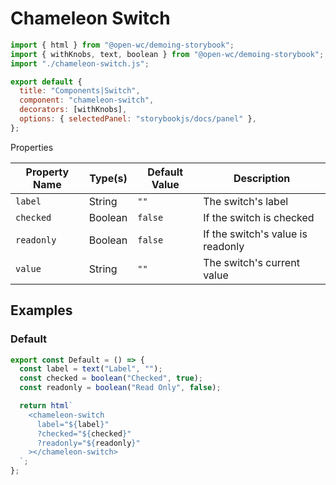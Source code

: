# Chameleon Switch

```js script
import { html } from "@open-wc/demoing-storybook";
import { withKnobs, text, boolean } from "@open-wc/demoing-storybook";
import "./chameleon-switch.js";

export default {
  title: "Components|Switch",
  component: "chameleon-switch",
  decorators: [withKnobs],
  options: { selectedPanel: "storybookjs/docs/panel" },
};
```

Properties

| Property Name | Type(s) | Default Value | Description                       |
| ------------- | ------- | ------------- | --------------------------------- |
| `label`       | String  | `""`          | The switch's label                |
| `checked`     | Boolean | `false`       | If the switch is checked          |
| `readonly`    | Boolean | `false`       | If the switch's value is readonly |
| `value`       | String  | `""`          | The switch's current value        |

## Examples

### Default

```js preview-story
export const Default = () => {
  const label = text("Label", "");
  const checked = boolean("Checked", true);
  const readonly = boolean("Read Only", false);

  return html`
    <chameleon-switch
      label="${label}"
      ?checked="${checked}"
      ?readonly="${readonly}"
    ></chameleon-switch>
  `;
};
```
